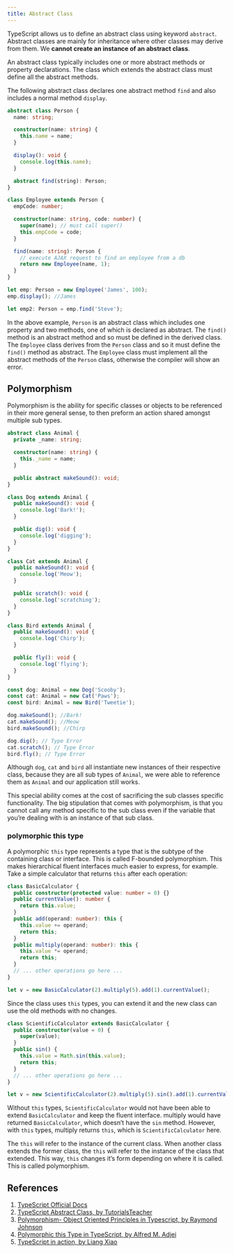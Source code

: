 ```yaml
---
title: Abstract Class
---
```


TypeScript allows us to define an abstract class using keyword `abstract`. Abstract classes are mainly for inheritance where other classes may derive from them. We **cannot create an instance of an abstract class**.

An abstract class typically includes one or more abstract methods or property declarations. The class which extends the abstract class must define all the abstract methods.

The following abstract class declares one abstract method `find` and also includes a normal method `display`.

```typescript
abstract class Person {
  name: string;

  constructor(name: string) {
    this.name = name;
  }

  display(): void {
    console.log(this.name);
  }

  abstract find(string): Person;
}

class Employee extends Person {
  empCode: number;

  constructor(name: string, code: number) {
    super(name); // must call super()
    this.empCode = code;
  }

  find(name: string): Person {
    // execute AJAX request to find an employee from a db
    return new Employee(name, 1);
  }
}

let emp: Person = new Employee('James', 100);
emp.display(); //James

let emp2: Person = emp.find('Steve');
```

In the above example, `Person` is an abstract class which includes one property and two methods, one of which is declared as abstract. The `find()` method is an abstract method and so must be defined in the derived class. The `Employee` class derives from the `Person` class and so it must define the `find()` method as abstract. The `Employee` class must implement all the abstract methods of the `Person` class, otherwise the compiler will show an error.

## Polymorphism

Polymorphism is the ability for specific classes or objects to be referenced in their more general sense, to then preform an action shared amongst multiple sub types.

```typescript
abstract class Animal {
  private _name: string;

  constructor(name: string) {
    this._name = name;
  }

  public abstract makeSound(): void;
}

class Dog extends Animal {
  public makeSound(): void {
    console.log('Bark!');
  }

  public dig(): void {
    console.log('digging');
  }
}

class Cat extends Animal {
  public makeSound(): void {
    console.log('Meow');
  }

  public scratch(): void {
    console.log('scratching');
  }
}

class Bird extends Animal {
  public makeSound(): void {
    console.log('Chirp');
  }

  public fly(): void {
    console.log('flying');
  }
}

const dog: Animal = new Dog('Scooby');
const cat: Animal = new Cat('Paws');
const bird: Animal = new Bird('Tweetie');

dog.makeSound(); //Bark!
cat.makeSound(); //Meow
bird.makeSound(); //Chirp

dog.dig(); // Type Error
cat.scratch(); // Type Error
bird.fly(); // Type Error
```

Although `dog`, `cat` and `bird` all instantiate new instances of their respective class, because they are all sub types of `Animal`, we were able to reference them as `Animal` and our application still works.

This special ability comes at the cost of sacrificing the sub classes specific functionality. The big stipulation that comes with polymorphism, is that you cannot call any method specific to the sub class even if the variable that you’re dealing with is an instance of that sub class.

### polymorphic this type

A polymorphic `this` type represents a type that is the subtype of the containing class or interface. This is called F-bounded polymorphism. This makes hierarchical fluent interfaces much easier to express, for example. Take a simple calculator that returns `this` after each operation:

```typescript
class BasicCalculator {
  public constructor(protected value: number = 0) {}
  public currentValue(): number {
    return this.value;
  }
  public add(operand: number): this {
    this.value += operand;
    return this;
  }
  public multiply(operand: number): this {
    this.value *= operand;
    return this;
  }
  // ... other operations go here ...
}

let v = new BasicCalculator(2).multiply(5).add(1).currentValue();
```

Since the class uses `this` types, you can extend it and the new class can use the old methods with no changes.

```typescript
class ScientificCalculator extends BasicCalculator {
  public constructor(value = 0) {
    super(value);
  }
  public sin() {
    this.value = Math.sin(this.value);
    return this;
  }
  // ... other operations go here ...
}

let v = new ScientificCalculator(2).multiply(5).sin().add(1).currentValue();
```

Without `this` types, `ScientificCalculator` would not have been able to extend `BasicCalculator` and keep the fluent interface. multiply would have returned `BasicCalculator`, which doesn’t have the `sin` method. However, with `this` types, multiply returns `this`, which is `ScientificCalculator` here.

The `this` will refer to the instance of the current class. When another class extends the former class, the `this` will refer to the instance of the class that extended. This way, `this` changes it’s form depending on where it is called. This is called polymorphism.

## References

1. [TypeScript Official Docs](https://www.typescriptlang.org/docs/handbook/advanced-types.html#polymorphic-this-types)
2. [TypeScript Abstract Class, by TutorialsTeacher](https://www.tutorialsteacher.com/typescript/abstract-class)
3. [Polymorphism- Object Oriented Principles in Typescript, by Raymond Johnson](https://medium.com/@raymondjohnson121/polymorphism-object-oriented-principles-in-typescript-b176995e5643)
4. [Polymorphic this Type in TypeScript, by Alfred M. Adjei](https://alligator.io/typescript/polymorphic-this/)
5. [TypeScript in action, by Liang Xiao](https://time.geekbang.org/course/detail/211-108549)
